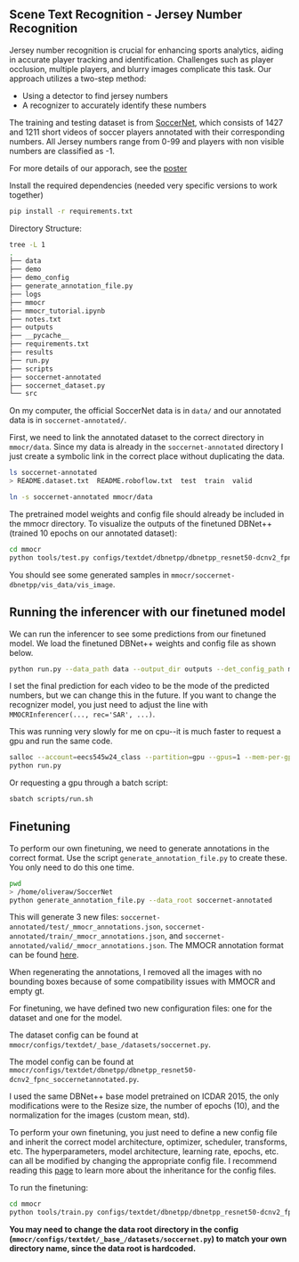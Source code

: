 ## Scene Text Recognition - Jersey Number Recognition

Jersey number recognition is crucial for enhancing sports analytics, aiding in accurate player tracking and identification. Challenges such as player occlusion, multiple players, and blurry images complicate this task. 
Our approach utilizes a two-step method: 
* Using a detector to find jersey numbers
* A recognizer to accurately identify these numbers

The training and testing dataset is from [SoccerNet](https://www.soccer-net.org/tasks/jersey-number-recognition), which consists of 1427 and 1211 short videos of soccer players annotated with their corresponding numbers. All Jersey numbers range from 0-99 and players with non visible numbers are classified as -1. 

For more details of our apporach, see the [poster](poster.pdf)


Install the required dependencies (needed very specific versions to work together)
```bash
pip install -r requirements.txt
```

Directory Structure:
```bash
tree -L 1
.
├── data
├── demo
├── demo_config
├── generate_annotation_file.py
├── logs
├── mmocr
├── mmocr_tutorial.ipynb
├── notes.txt
├── outputs
├── __pycache__
├── requirements.txt
├── results
├── run.py
├── scripts
├── soccernet-annotated
├── soccernet_dataset.py
└── src
```
On my computer, the official SoccerNet data is in `data/` and our annotated data is in `soccernet-annotated/`.

First, we need to link the annotated dataset to the correct directory in `mmocr/data`. Since my data is already in the `soccernet-annotated` directory I just create a symbolic link in the correct place without duplicating the data.
```bash
ls soccernet-annotated
> README.dataset.txt  README.roboflow.txt  test  train  valid

ln -s soccernet-annotated mmocr/data
```

The pretrained model weights and config file should already be included in the mmocr directory. To visualize the outputs of the finetuned DBNet++ (trained 10 epochs on our annotated dataset):
```bash
cd mmocr
python tools/test.py configs/textdet/dbnetpp/dbnetpp_resnet50-dcnv2_fpnc_soccernetannotated.py soccernet-dbnetpp/epoch_10.pth --show-dir soccernet-dbnetpp
```
You should see some generated samples in `mmocr/soccernet-dbnetpp/vis_data/vis_image`.

## Running the inferencer with our finetuned model
We can run the inferencer to see some predictions from our finetuned model. We load the finetuned DBNet++ weights and config file as shown below.
```bash
python run.py --data_path data --output_dir outputs --det_config_path mmocr/configs/textdet/dbnetpp/dbnetpp_resnet50-dcnv2_fpnc_soccernetannotated.py --det_weights_path mmocr/soccernet-dbnetpp/epoch_10.pth
```
I set the final prediction for each video to be the mode of the predicted numbers, but we can change this in the future. 
If you want to change the recognizer model, you just need to adjust the line with `MMOCRInferencer(..., rec='SAR', ...)`.

This was running very slowly for me on cpu--it is much faster to request a gpu and run the same code. 
```bash
salloc --account=eecs545w24_class --partition=gpu --gpus=1 --mem-per-gpu=8000 --cpus-per-gpu=3 --time=2:00:00
python run.py
```
Or requesting a gpu through a batch script:
```bash
sbatch scripts/run.sh
```

## Finetuning
To perform our own finetuning, we need to generate annotations in the correct format. Use the script `generate_annotation_file.py` to create these. You only need to do this one time.
```bash
pwd
> /home/oliveraw/SoccerNet
python generate_annotation_file.py --data_root soccernet-annotated
```
This will generate 3 new files: `soccernet-annotated/test/_mmocr_annotations.json`, `soccernet-annotated/train/_mmocr_annotations.json`, and `soccernet-annotated/valid/_mmocr_annotations.json`.
The MMOCR annotation format can be found [here](https://mmocr.readthedocs.io/en/dev-1.x/basic_concepts/datasets.html#ocrdataset). 

When regenerating the annotations, I removed all the images with no bounding boxes because of some compatibility issues with MMOCR and empty gt. 

For finetuning, we have defined two new configuration files: one for the dataset and one for the model.

The dataset config can be found at `mmocr/configs/textdet/_base_/datasets/soccernet.py`. 

The model config can be found at `mmocr/configs/textdet/dbnetpp/dbnetpp_resnet50-dcnv2_fpnc_soccernetannotated.py`.

I used the same DBNet++ base model pretrained on ICDAR 2015, the only modifications were to the Resize size, the number of epochs (10), and the normalization for the images (custom mean, std). 


To perform your own finetuning, you just need to define a new config file and inherit the correct model architecture, optimizer, scheduler, transforms, etc. The hyperparameters, model architecture, learning rate, epochs, etc. can all be modified by changing the appropriate config file.
I recommend reading this [page](https://mmengine.readthedocs.io/en/latest/advanced_tutorials/config.html) to learn more about the inheritance for the config files. 

To run the finetuning:
```bash
cd mmocr
python tools/train.py configs/textdet/dbnetpp/dbnetpp_resnet50-dcnv2_fpnc_soccernetannotated.py --work-dir soccernet-dbnetpp
```

**You may need to change the data root directory in the config (`mmocr/configs/textdet/_base_/datasets/soccernet.py`) to match your own directory name, since the data root is hardcoded.**

